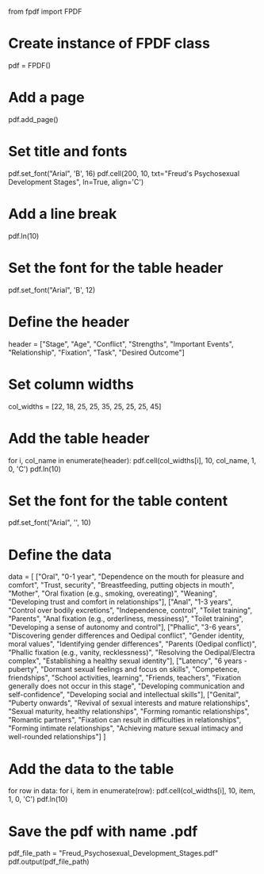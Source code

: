 from fpdf import FPDF

# Create instance of FPDF class
pdf = FPDF()

# Add a page
pdf.add_page()

# Set title and fonts
pdf.set_font("Arial", 'B', 16)
pdf.cell(200, 10, txt="Freud's Psychosexual Development Stages", ln=True, align='C')

# Add a line break
pdf.ln(10)

# Set the font for the table header
pdf.set_font("Arial", 'B', 12)

# Define the header
header = ["Stage", "Age", "Conflict", "Strengths", "Important Events", "Relationship", "Fixation", "Task", "Desired Outcome"]

# Set column widths
col_widths = [22, 18, 25, 25, 35, 25, 25, 25, 45]

# Add the table header
for i, col_name in enumerate(header):
    pdf.cell(col_widths[i], 10, col_name, 1, 0, 'C')
pdf.ln(10)

# Set the font for the table content
pdf.set_font("Arial", '', 10)

# Define the data
data = [
    ["Oral", "0-1 year", "Dependence on the mouth for pleasure and comfort", "Trust, security", "Breastfeeding, putting objects in mouth", "Mother", "Oral fixation (e.g., smoking, overeating)", "Weaning", "Developing trust and comfort in relationships"],
    ["Anal", "1-3 years", "Control over bodily excretions", "Independence, control", "Toilet training", "Parents", "Anal fixation (e.g., orderliness, messiness)", "Toilet training", "Developing a sense of autonomy and control"],
    ["Phallic", "3-6 years", "Discovering gender differences and Oedipal conflict", "Gender identity, moral values", "Identifying gender differences", "Parents (Oedipal conflict)", "Phallic fixation (e.g., vanity, recklessness)", "Resolving the Oedipal/Electra complex", "Establishing a healthy sexual identity"],
    ["Latency", "6 years - puberty", "Dormant sexual feelings and focus on skills", "Competence, friendships", "School activities, learning", "Friends, teachers", "Fixation generally does not occur in this stage", "Developing communication and self-confidence", "Developing social and intellectual skills"],
    ["Genital", "Puberty onwards", "Revival of sexual interests and mature relationships", "Sexual maturity, healthy relationships", "Forming romantic relationships", "Romantic partners", "Fixation can result in difficulties in relationships", "Forming intimate relationships", "Achieving mature sexual intimacy and well-rounded relationships"]
]

# Add the data to the table
for row in data:
    for i, item in enumerate(row):
        pdf.cell(col_widths[i], 10, item, 1, 0, 'C')
    pdf.ln(10)

# Save the pdf with name .pdf
pdf_file_path = "Freud_Psychosexual_Development_Stages.pdf"
pdf.output(pdf_file_path)
